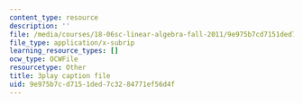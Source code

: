 ```yaml
---
content_type: resource
description: ''
file: /media/courses/18-06sc-linear-algebra-fall-2011/9e975b7cd7151ded7c3284771ef56d4f_TSdXJw83kyA.srt
file_type: application/x-subrip
learning_resource_types: []
ocw_type: OCWFile
resourcetype: Other
title: 3play caption file
uid: 9e975b7c-d715-1ded-7c32-84771ef56d4f
---
```

